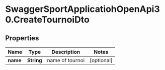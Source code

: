 # SwaggerSportApplicatiohOpenApi30.CreateTournoiDto

## Properties

Name | Type | Description | Notes
------------ | ------------- | ------------- | -------------
**name** | **String** | name of tournoi | [optional] 


